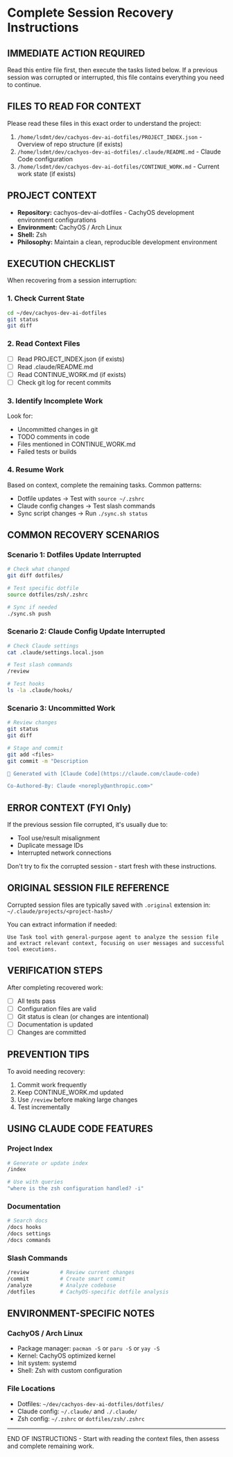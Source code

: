 # Complete Session Recovery Instructions

## IMMEDIATE ACTION REQUIRED
Read this entire file first, then execute the tasks listed below. If a previous session was corrupted or interrupted, this file contains everything you need to continue.

## FILES TO READ FOR CONTEXT
Please read these files in this exact order to understand the project:
1. `/home/lsdmt/dev/cachyos-dev-ai-dotfiles/PROJECT_INDEX.json` - Overview of repo structure (if exists)
2. `/home/lsdmt/dev/cachyos-dev-ai-dotfiles/.claude/README.md` - Claude Code configuration
3. `/home/lsdmt/dev/cachyos-dev-ai-dotfiles/CONTINUE_WORK.md` - Current work state (if exists)

## PROJECT CONTEXT
- **Repository:** cachyos-dev-ai-dotfiles - CachyOS development environment configurations
- **Environment:** CachyOS / Arch Linux
- **Shell:** Zsh
- **Philosophy:** Maintain a clean, reproducible development environment

## EXECUTION CHECKLIST

When recovering from a session interruption:

### 1. Check Current State
```bash
cd ~/dev/cachyos-dev-ai-dotfiles
git status
git diff
```

### 2. Read Context Files
- [ ] Read PROJECT_INDEX.json (if exists)
- [ ] Read .claude/README.md
- [ ] Read CONTINUE_WORK.md (if exists)
- [ ] Check git log for recent commits

### 3. Identify Incomplete Work
Look for:
- Uncommitted changes in git
- TODO comments in code
- Files mentioned in CONTINUE_WORK.md
- Failed tests or builds

### 4. Resume Work
Based on context, complete the remaining tasks. Common patterns:
- Dotfile updates → Test with `source ~/.zshrc`
- Claude config changes → Test slash commands
- Sync script changes → Run `./sync.sh status`

## COMMON RECOVERY SCENARIOS

### Scenario 1: Dotfiles Update Interrupted
```bash
# Check what changed
git diff dotfiles/

# Test specific dotfile
source dotfiles/zsh/.zshrc

# Sync if needed
./sync.sh push
```

### Scenario 2: Claude Config Update Interrupted
```bash
# Check Claude settings
cat .claude/settings.local.json

# Test slash commands
/review

# Test hooks
ls -la .claude/hooks/
```

### Scenario 3: Uncommitted Work
```bash
# Review changes
git status
git diff

# Stage and commit
git add <files>
git commit -m "Description

🤖 Generated with [Claude Code](https://claude.com/claude-code)

Co-Authored-By: Claude <noreply@anthropic.com>"
```

## ERROR CONTEXT (FYI Only)
If the previous session file corrupted, it's usually due to:
- Tool use/result misalignment
- Duplicate message IDs
- Interrupted network connections

Don't try to fix the corrupted session - start fresh with these instructions.

## ORIGINAL SESSION FILE REFERENCE
Corrupted session files are typically saved with `.original` extension in:
`~/.claude/projects/<project-hash>/`

You can extract information if needed:
```
Use Task tool with general-purpose agent to analyze the session file and extract relevant context, focusing on user messages and successful tool executions.
```

## VERIFICATION STEPS
After completing recovered work:
- [ ] All tests pass
- [ ] Configuration files are valid
- [ ] Git status is clean (or changes are intentional)
- [ ] Documentation is updated
- [ ] Changes are committed

## PREVENTION TIPS
To avoid needing recovery:
1. Commit work frequently
2. Keep CONTINUE_WORK.md updated
3. Use `/review` before making large changes
4. Test incrementally

## USING CLAUDE CODE FEATURES

### Project Index
```bash
# Generate or update index
/index

# Use with queries
"where is the zsh configuration handled? -i"
```

### Documentation
```bash
# Search docs
/docs hooks
/docs settings
/docs commands
```

### Slash Commands
```bash
/review          # Review current changes
/commit          # Create smart commit
/analyze         # Analyze codebase
/dotfiles        # CachyOS-specific dotfile analysis
```

## ENVIRONMENT-SPECIFIC NOTES

### CachyOS / Arch Linux
- Package manager: `pacman -S` or `paru -S` or `yay -S`
- Kernel: CachyOS optimized kernel
- Init system: systemd
- Shell: Zsh with custom configuration

### File Locations
- Dotfiles: `~/dev/cachyos-dev-ai-dotfiles/dotfiles/`
- Claude config: `~/.claude/` and `./.claude/`
- Zsh config: `~/.zshrc` or `dotfiles/zsh/.zshrc`

---
END OF INSTRUCTIONS - Start with reading the context files, then assess and complete remaining work.
